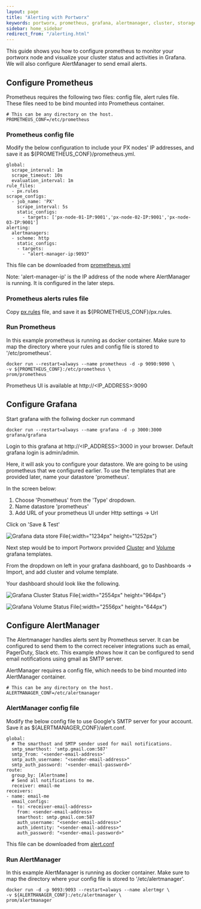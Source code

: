 ```yaml
---
layout: page
title: "Alerting with Portworx"
keywords: portworx, prometheus, grafana, alertmanager, cluster, storage
sidebar: home_sidebar
redirect_from: "/alerting.html"
---
```


This guide shows you how to configure prometheus to monitor your portworx node and visualize your cluster status and activities in Grafana. We will also configure AlertManager to send email alerts.

## Configure Prometheus

Prometheus requires the following two files: config file, alert rules file. These files need to be bind mounted into Prometheus container. 
```
# This can be any directory on the host.
PROMETHEUS_CONF=/etc/prometheus
```

### Prometheus config file

Modify the below configuration to include your PX nodes' IP addresses, and save it as ${PROMETHEUS_CONF}/prometheus.yml.

```
global:
  scrape_interval: 1m
  scrape_timeout: 10s
  evaluation_interval: 1m
rule_files:
  - px.rules
scrape_configs:
  - job_name: 'PX'
    scrape_interval: 5s
    static_configs:
      - targets: ['px-node-01-IP:9001','px-node-02-IP:9001','px-node-03-IP:9001']
alerting:
  alertmanagers:
  - scheme: http
    static_configs:
    - targets:
      - "alert-manager-ip:9093"
```

This file can be downloaded from [prometheus.yml](https://gist.github.com/shailvipx/dc5094d3a853c4cdb2b54cd188f80460)

Note: 'alert-manager-ip' is the IP address of the node where AlertManager is running. It is configured in the later steps.

### Prometheus alerts rules file

Copy [px.rules](https://gist.github.com/shailvipx/67882f83c7d50d1dfd5bd49fc93fa3de) file, and save it as ${PROMETHEUS_CONF}/px.rules.

### Run Prometheus

In this example prometheus is running as docker container. Make sure to map the directory where your rules and config file is stored to '/etc/prometheus'.

```
docker run --restart=always --name prometheus -d -p 9090:9090 \
-v ${PROMETHEUS_CONF}:/etc/prometheus \
prom/prometheus
```
Prometheus UI is available at http://&lt;IP_ADDRESS&gt;:9090

## Configure Grafana

Start grafana with the follwing docker run command

```
docker run --restart=always --name grafana -d -p 3000:3000 grafana/grafana
```

Login to this grafana at http://&lt;IP_ADDRESS&gt;:3000 in your browser. Default grafana login is admin/admin.

Here, it will ask you to configure your datastore. We are going to be using prometheus that we configured earlier. To use the templates that are provided later, name your datastore 'prometheus'.

In the screen below:
1) Choose 'Prometheus' from the 'Type' dropdown.
2) Name datastore 'prometheus'
3) Add URL of your prometheus UI under Http settings -&gt; Url

Click on 'Save & Test'

![Grafana data store File](/images/grafana_datastore.png "Grafana data store File"){:width="1234px" height="1252px"}

Next step would be to import Portworx provided [Cluster](https://gist.github.com/shailvipx/6da98daa4f5464f855482c1de6a138b2) and [Volume](https://gist.github.com/shailvipx/cccbf6a99d9bfc81a86ced1bebc7039a) grafana templates.

From the dropdown on left in your grafana dashboard, go to Dashboards -&gt; Import, and add cluster and volume template.

Your dashboard should look like the following. 

![Grafana Cluster Status File](/images/grafana_cluster_status.png "Grafana Cluster Status File"){:width="2554px" height="964px"}


![Grafana Volume Status File](/images/grafana_volume_status.png "Grafana Volume Status File"){:width="2556px" height="644px"}

## Configure AlertManager

The Alertmanager handles alerts sent by Prometheus server. It can be configured to send them to the correct receiver integrations such as email, PagerDuty, Slack etc.
This example shows how it can be configured to send email notifications using gmail as SMTP server.

AlertManager requires a config file, which needs to be bind mounted into AlertManager container. 

```
# This can be any directory on the host.
ALERTMANAGER_CONF=/etc/alertmanager
```

### AlertManager config file

Modify the below config file to use Google's SMTP server for your account. 
Save it as ${ALERTMANAGER_CONF}/alert.conf.

```
global:
  # The smarthost and SMTP sender used for mail notifications.
  smtp_smarthost: 'smtp.gmail.com:587'
  smtp_from: '<sender-email-address>'
  smtp_auth_username: "<sender-email-address>"
  smtp_auth_password: '<sender-email-password>'
route:
  group_by: [Alertname]
  # Send all notifications to me.
  receiver: email-me
receivers:
- name: email-me
  email_configs:
  - to: <receiver-email-address>
    from: <sender-email-address>
    smarthost: smtp.gmail.com:587
    auth_username: "<sender-email-address>"
    auth_identity: "<sender-email-address>"
    auth_password: "<sender-email-password>"
```

This file can be downloaded from [alert.conf](https://gist.github.com/shailvipx/7fa7ed5d722062d6151c15c2db9bc05c)

### Run AlertManager

In this example AlertManager is running as docker container. Make sure to map the directory where your config file is stored to '/etc/alertmanager'.

```
docker run -d -p 9093:9093 --restart=always --name alertmgr \
-v ${ALERTMANAGER_CONF}:/etc/alertmanager \
prom/alertmanager
```

